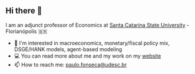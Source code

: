 ## Hi there 👋

I am an adjunct professor of Economics at <a href="https://udesc.org" target="_blank">Santa Catarina State University</a> - Florianópolis 🇧🇷

- 🌱 I'm interested in macroeconomics, monetary/fiscal policy mix, DSGE/HANK models, agent-based modeling
- 💻 You can read more about me and my work on my <a href="https://pvfonseca.github.io" target="_blank">website</a>
- 📫 How to reach me: [paulo.fonseca@udesc.br](paulo.fonseca@udesc.br)
<!--
**pvfonseca/pvfonseca** is a ✨ _special_ ✨ repository because its `README.md` (this file) appears on your GitHub profile.

Here are some ideas to get you started:

- 🔭 I’m currently working on ...
- 🌱 I’m currently learning ...
- 👯 I’m looking to collaborate on ...
- 🤔 I’m looking for help with ...
- 💬 Ask me about ...
- 📫 How to reach me: ...
- 😄 Pronouns: ...
- ⚡ Fun fact: ...
-->
